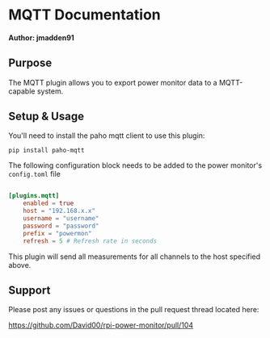 # MQTT Documentation

#### Author: jmadden91

## Purpose

The MQTT plugin allows you to export power monitor data to a MQTT-capable system. 

## Setup & Usage
You'll need to install the paho mqtt client to use this plugin:
    
    pip install paho-mqtt


The following configuration block needs to be added to the power monitor's `config.toml` file

```toml

[plugins.mqtt]
    enabled = true
    host = "192.168.x.x"
    username = "username"
    password = "password"
    prefix = "powermon"
    refresh = 5 # Refresh rate in seconds

```

This plugin will send all measurements for all channels to the host specified above.



## Support
Please post any issues or questions in the pull request thread located here:

https://github.com/David00/rpi-power-monitor/pull/104